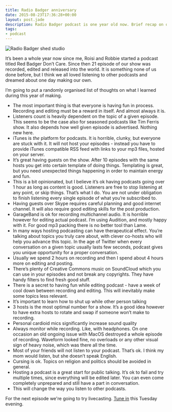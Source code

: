 ```yaml
---
title: Radio Badger anniversary
date: 2015-08-23T17:36:28+00:00
layout: post.jade
description: Radio Badger podcast is one year old now. Brief recap on our fails and successes.
tags:
- podcast
---
```


<img src="/photos/radio-badger-studio.jpg" class="featured" alt="Radio Badger shed studio">

It’s been a whole year now since me, Roisi and Robbie started a podcast titled Red Badger Don’t Care. Since then 21 episode of our show was recorded, edited and released into the world. It is something none of us done before, but I think we all loved listening to other podcasts and dreamed about one day making our own.

I’m going to put a randomly organised list of thoughts on what I learned during this year of making.

* The most important thing is that everyone is having fun in process. Recording and editing must be a reward in itself. And almost always it is.
* Listeners count is heavily dependent on the topic of a given episode. This seems to be the case also for seasoned podcasts like Tim Ferris show. It also depends how well given episode is advertised. Nothing new here.
* iTunes is _the_ platform for podcasts. It is horrible, clunky, but everyone are stuck with it. It will not host your episodes - instead you have to provide iTunes compatible RSS feed with links to your mp3 files, hosted on your server.
* It’s great having guests on the show. After 10 episodes with the same hosts you get into certain template of doing things. Templating is great, but you need unexpected things happening in order to maintain energy and fun.
* This is a bit opinionated, but I believe it’s ok having podcasts going over 1 hour as long as content is good. Listeners are free to stop listening at any point, or skip things. That’s what I do. You are not under obligation to finish listening every single episode of what you’re subscribed to.
* Having guests over Skype requires careful planning and good internet channel. It will also require good editing skills for the post production.
* GarageBand is ok for recording multichannel audio. It is horrible however for editing actual podcast. I’m using Audition, and mostly happy with it. For good mp3 packing there is no better tool than Lame.
* In many ways hosting podcasting can have therapeutical effect. You’re talking about topics you truly care about, with clever co-hosts who will help you advance this topic. In the age of Twitter when every conversation on a given topic usually lasts few seconds, podcast gives you unique opportunity for a proper conversation.
* Usually we spend 2 hours on recording and then I spend about 4 hours more on editing and posting.
* There’s plenty of Creative Commons music on SoundCloud which you can use in your episodes and not break any copyrights. They have handy filters to find fresh good stuff.
* There is a secret to having fun while editing podcast - have a week of cool down between recording and editing. This will inevitably make some topics less relevant.
* It’s important to learn how to shut up while other person talking
* 3 hosts is the most optimal number for a show. It’s a good idea however to have extra hosts to rotate and swap if someone won’t make to recording.
* Personal cardioid mics significantly increase sound quality
* Always monitor while recording. Like, with headphones. On one occasion an old ongoing issue with MacOS destroyed a whole episode of recording. Waveform looked fine, no overloads or any other visual sign of heavy noise, which was there all the time.
* Most of your friends will not listen to your podcast. That’s ok. I think my mom would listen, but she doesn’t speak English.
* Cursing is ok. Topics on religion and politics should be avoided in general.
* Hosting a podcast is a great start for public talking. It’s ok to fail and try multiple times, since everything will be edited later. You can even come completely unprepared and still have a part in conversation.
* This will change the way you listen to other podcasts.

For the next episode we're going to try livecasting. [Tune in](http://www.youtube.com/watch?v=OT07pbCGEXQ) this Tuesday evening.
